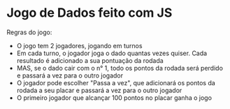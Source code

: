 # Jogo de Dados feito com JS

Regras do jogo:

- O jogo tem 2 jogadores, jogando em turnos
- Em cada turno, o jogador joga o dado quantas vezes quiser. Cada resultado é adicionado a sua pontuação da rodada
- MAS, se o dado cair com o n° 1, todo os pontos da rodada será perdido e passará a vez para o outro jogador
- O jogador pode escolher "Passa a vez", que adicionará os pontos da rodada a seu placar e passará a vez para o outro jogador
- O primeiro jogador que alcançar 100 pontos no placar ganha o jogo
